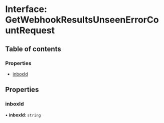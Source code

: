 # Interface: GetWebhookResultsUnseenErrorCountRequest

## Table of contents

### Properties

- [inboxId](GetWebhookResultsUnseenErrorCountRequest.md#inboxid)

## Properties

### inboxId

• **inboxId**: `string`
